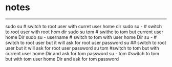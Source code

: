 # notes
***
 sudo su # switch to root user with curret user home dir
 sudo su - # switch to root user with root hom dir
 sudo su  tom # swithc to tom but current user home Dir
 sudo su - username # switch to tom with user home Dir
 su - # switch to root user but it will ask for root user password
 su ## switch to root user but it will ask for root user password
 su tom #switch to tom but with current user home Dir  and ask for tom password
 su - tom #switch to tom but with tom user home Dir  and ask for tom password
